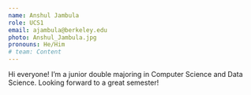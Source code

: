 ```yaml
---
name: Anshul Jambula
role: UCS1
email: ajambula@berkeley.edu
photo: Anshul_Jambula.jpg
pronouns: He/Him
# team: Content
---
```

Hi everyone! I’m a junior double majoring in Computer Science and Data Science. Looking forward to a great semester!